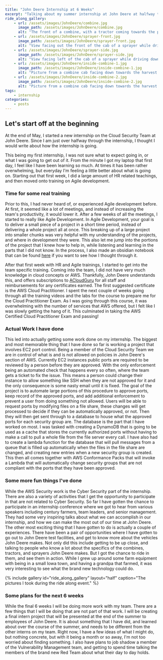 ```yaml
---
title: "John Deere Internship at 6 Weeks"
excerpt: "Talking about my summer internship at John Deere at halfway through"
ride_along_gallery:
    - url: /assets/images/JohnDeere/combine.jpg
      image_path: /assets/images/JohnDeere/combine.jpg
      alt: "The front of a combine, with a tractor coming towards the photographer"
    - url: /assets/images/JohnDeere/sprayer-front.jpg
      image_path: /assets/images/JohnDeere/sprayer-front.jpg
      alt: "View facing out the front of the cab of a sprayer while driving down the road in transport mode"
    - url: /assets/images/JohnDeere/sprayer-side.jpg
      image_path: /assets/images/JohnDeere/sprayer-side.jpg
      alt: "View facing left of the cab of a sprayer while driving down the road in transport mode"
    - url: /assets/images/JohnDeere/inside-combine-1.jpg
      image_path: /assets/images/JohnDeere/inside-combine-1.jpg
      alt: "Picture from a combine cab facing down towards the harvest head"
    - url: /assets/images/JohnDeere/inside-combine-2.jpg
      image_path: /assets/images/JohnDeere/inside-combine-2.jpg
      alt: "Picture from a combine cab facing down towards the harvest head"
tags:
    - internship
categories:
    - posts
---
```

## Let's start off at the beginning ##

At the end of May, I started a new internship on the Cloud Security Team at John Deere. Since I am just over halfway through the internship, I thought I would write about how the internship is going.

This being my first internship, I was not sure what to expect going in, or what I was going to get out of it. From the minute I got my laptop that first day, I feel like I have been learning so much. At times it has been rather overwhelming, but everyday I'm feeling a little better about what is going on. Starting out that first week, I did a large amount of HR related teachings, and then moved onto training on Agile development.

### Time for some real training ###

Prior to this, I had never heard of, or experienced Agile development before. At first, it seemed like a lot of meetings, and instead of increasing the team's productivity, it would lower it. After a few weeks of all the meetings, I started to really like Agile Development. In Agile Development, your goal is to deliver a small piece of a project in a short time period, instead of delivering a whole project all at once. This breaking up of a large project into smaller chunks was very helpful with my understanding of the projects, and where in development they were. This also let me jump into the portions of the project that I knew how to help in, while listening and learning in the parts that I did not know. In the process, I also made an obsidian notebook that can be found [here](/agile-development-notebook) if you want to see how I thought through it.

After that first week with HR and Agile trainings, I started to get into the team specific training. Coming into the team, I did not have very much knowledge in cloud concepts or AWS. Thankfully, John Deere understands this, and offers subscriptions to [ACloudGuru](https://acloudguru.com) for all staff and reimbursements for any certificates earned. The first suggested certificate is the AWS Cloud Practitioner. I spent the next couple of weeks going through all the training videos and the labs for the course to prepare me for the Cloud Practitioner Exam. As I was going through this course, it was overwhelming with the number of services that AWS offered, but I felt like I was slowly getting the hang of it. This culminated in taking the AWS Certified Cloud Practitioner Exam and passing!

### Actual Work I have done ###

This led into actually getting some work done on my internship. The biggest and most memorable thing that I have done so far is working a project that involves EC2 port control. Being a member of the Cloud Security Team we are in control of what is and is not allowed on policies in John Deere's section of AWS. Currently EC2 instances public ports are required to be reviewed by a person before they are approved. With the only enforcement being an automated check that happens every so often, where the team gets a ticket to fix the issue. This means a person could change their instance to allow something like SSH when they are not approved for it and the only consequence is some nasty email until it is fixed. The goal of the project is to automate large portions of this procedure to approve ports, keep record of the approved ports, and add additional enforcement to prevent a user from doing something not allowed. Users will be able to request ports by modifying files on a file share, these changes will get processed to decide if they can be automatically approved, or not. Then they will then get sent through to a database to house what the approved ports for each security group are. The database is the part that I have worked on most. I was tasked with creating a DynamoDB that is going to be used as a cache that stores the currently authorized ports without having to make a call to pull a whole file from the file server every call. I have also had to create a lambda function for the database that will pull messages from a queue that is filled up automatically when the files in the file share are changed, and creating new entries when a new security group is created. This then all comes together with AWS Conformance Packs that will invoke a Lambda that will automatically change security groups that are not compliant with the ports that they have been approved.

### Some more fun things I've done ###

While the AWS Security work is the Cyber Security part of the internship. There are also a variety of activities that I get the opportunity to participate in that are not related to Cyber Security. So far I have gotten the chance to participate in an internship conference where we got to hear from various speakers including century farmers, team leaders, and senior management. They had some very inspiring talks about what we can accomplish in our internship, and how we can make the most out of our time at John Deere. The other most exciting thing that I have gotten to do is actually a couple of experiences. There have been a pair of opportunities where I have gotten to go out to John Deere test facilities, and get to know more about the vehicles John Deere makes. Not only did this include getting to be up close, and talking to people who know a lot about the specifics of the combines, tractors, and sprayers John Deere makes. But I got the chance to ride in them, and see them in action. While I grew up around some farm equipment with being in a small Iowa town, and having a grandpa that farmed, it was very interesting to see what the brand new technology could do.

{% include gallery id="ride_along_gallery" layout="half" caption="The pictures I took during the ride along event." %}

### Some plans for the next 6 weeks ###

While the final 6 weeks I will be doing more work with my team. There are a few things that I will be doing that are not part of that work. I will be creating a final intern project that will be presented at the end of the summer to employees of John Deere. It is about something that I have did, and learned about over the course of the summer, and needs to be different from the other interns on my team. Right now, I have a few ideas of what I might do, but nothing concrete, but with it being a month or so away, I'm not too worried about finding something. I also have plans to job shadow a member of the Vulnerability Management team, and getting to spend time talking the members of the brand new Red Team about what their day to day holds.

